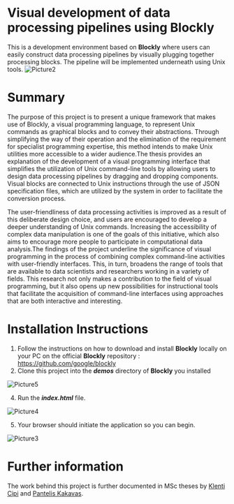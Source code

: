  # Visual development of data processing pipelines using Blockly

This is a development environment based on **Blockly** where users can easily construct data processing pipelines
by visually plugging together processing blocks. The pipeline will be implemented underneath using Unix tools.
![Picture2](https://github.com/vcipi/blockly_unix/assets/108274884/8bb6be00-a88b-4145-bb61-8be70e9b5c58)

# Summary
The purpose of this project is to present a unique framework that makes use of Blockly, a visual programming language, to represent Unix commands as graphical blocks and to convey their abstractions. Through simplifying the way of their operation and the elimination of the requirement for specialist programming expertise, this method intends to make Unix utilities more accessible to a wider audience.The thesis provides an explanation of the development of a visual programming interface that simplifies the utilization of Unix command-line tools by allowing users to design data processing pipelines by dragging and dropping components. Visual blocks are connected to Unix instructions through the use of JSON specification files, which are utilized by the system in order to facilitate the conversion process. 

The user-friendliness of data processing activities is improved as a result of this deliberate design choice, and users are encouraged to develop a deeper understanding of Unix commands. Increasing the accessibility of complex data manipulation is one of the goals of this initiative, which also aims to encourage more people to participate in computational data analysis.The findings of the project underline the significance of visual programming in the process of combining complex command-line activities with user-friendly interfaces. This, in turn, broadens the range of tools that are available to data scientists and researchers working in a variety of fields. This research not only makes a contribution to the field of visual programming, but it also opens up new possibilities for instructional tools that facilitate the acquisition of command-line interfaces using approaches that are both interactive and interesting.
# Installation Instructions
1. Follow the instructions on how to download and install **Blockly** locally on your PC on the official **Blockly** repository : https://github.com/google/blockly
2. Clone this project into the **_demos_** directory of **Blockly** you installed

![Picture5](https://github.com/vcipi/blockly_unix/assets/108274884/53cfa7bf-2c1f-4ac4-a211-524376e28ebf)

4. Run the **_index.html_** file.

![Picture4](https://github.com/vcipi/blockly_unix/assets/108274884/9b70b5a0-c3f0-4973-9ed4-fbbe62479835)

5. Your browser should initiate the application so you can begin.

![Picture3](https://github.com/vcipi/blockly_unix/assets/108274884/67304620-7e13-4718-973e-55cf3f2e296c)


# Further information
The work behind this project is further documented in MSc theses by
[Klenti Cipi](http://www.pyxida.aueb.gr/index.php?op=view_object&object_id=11051) and
[Pantelis Kakavas](http://www.pyxida.aueb.gr/index.php?op=view_object&object_id=11053).
